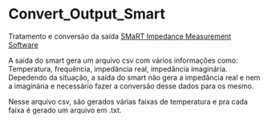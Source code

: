 # Convert_Output_Smart
Tratamento e conversão da saída [SMaRT Impedance Measurement Software](https://www.ameteksi.com/products/software/smart-impedance-measurement-software)

<p>A saída do smart gera um arquivo csv com vários informações como: Temperatura, frequência, impedância real, impedância imaginária. Depedendo da situação, a saída do smart não gera a impedância real e nem a imaginária e necessário fazer a conversão desse dados para os mesmo.</p>

<p> Nesse arquivo csv, são gerados várias faixas de temperatura e pra cada faixa é gerado um arquivo em .txt.</p>
